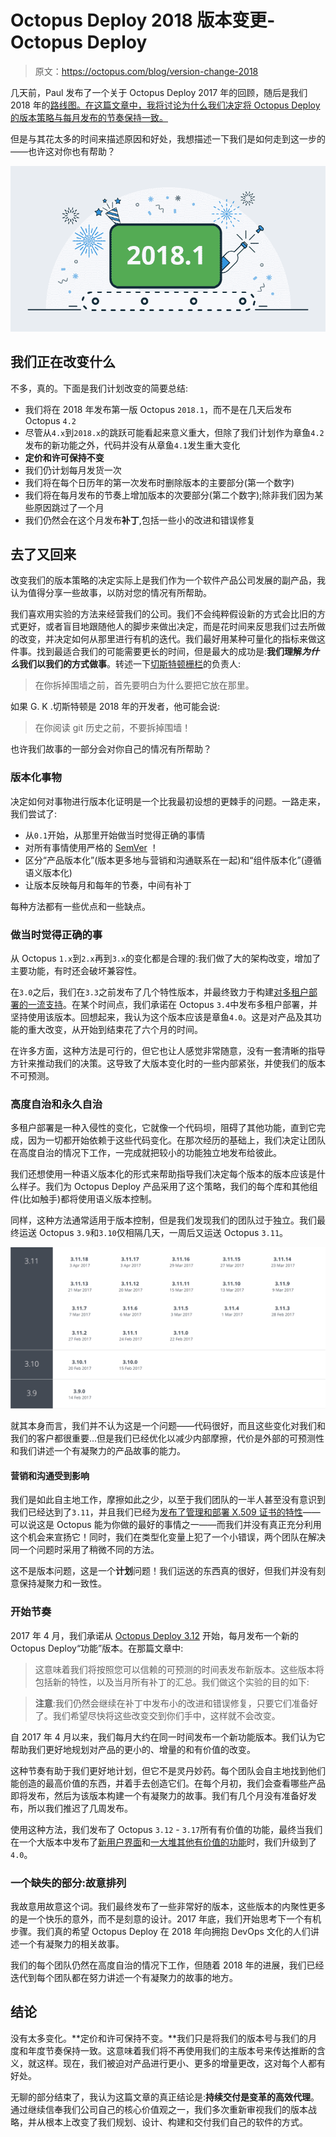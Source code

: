 # Octopus Deploy 2018 版本变更- Octopus Deploy

> 原文：<https://octopus.com/blog/version-change-2018>

几天前，Paul 发布了一个关于 Octopus Deploy 2017 年的回顾，随后是我们 2018 年的[路线图。在这篇文章中，我将讨论为什么我们决定将 Octopus Deploy 的版本策略与每月发布的节奏保持一致。](/blog/roadmap-2018)

但是与其花太多的时间来描述原因和好处，我想描述一下我们是如何走到这一步的——也许这对你也有帮助？

[![Roadmap for 2018](img/3208f0daeb55ba8e833a207a245d51bf.png)](#)

## 我们正在改变什么

不多，真的。下面是我们计划改变的简要总结:

*   我们将在 2018 年发布第一版 Octopus `2018.1`，而不是在几天后发布 Octopus `4.2`
*   尽管从`4.x`到`2018.x`的跳跃可能看起来意义重大，但除了我们计划作为章鱼`4.2`发布的新功能之外，代码并没有从章鱼`4.1`发生重大变化
*   **定价和许可保持不变**
*   我们仍计划每月发货一次
*   我们将在每个日历年的第一次发布时删除版本的主要部分(第一个数字)
*   我们将在每月发布的节奏上增加版本的次要部分(第二个数字);除非我们因为某些原因跳过了一个月
*   我们仍然会在这个月发布**补丁**,包括一些小的改进和错误修复

## 去了又回来

改变我们的版本策略的决定实际上是我们作为一个软件产品公司发展的副产品，我认为值得分享一些故事，以防对您的情况有所帮助。

我们喜欢用实验的方法来经营我们的公司。我们不会纯粹假设新的方式会比旧的方式更好，或者盲目地跟随他人的脚步来做出决定，而是花时间来反思我们过去所做的改变，并决定如何从那里进行有机的迭代。我们最好用某种可量化的指标来做这件事。找到最适合我们的可能需要更长的时间，但是最大的成功是:**我们理解*为什么*我们以我们的方式做事**。转述一下[切斯特顿栅栏](https://en.wikipedia.org/wiki/Wikipedia:Chesterton%27s_fence)的负责人:

> 在你拆掉围墙之前，首先要明白为什么要把它放在那里。

如果 G. K .切斯特顿是 2018 年的开发者，他可能会说:

> 在你阅读 git 历史之前，不要拆掉围墙！

也许我们故事的一部分会对你自己的情况有所帮助？

### 版本化事物

决定如何对事物进行版本化证明是一个比我最初设想的更棘手的问题。一路走来，我们尝试了:

*   从`0.1`开始，从那里开始做当时觉得正确的事情
*   对所有事情使用严格的 [SemVer](https://semver.org) ！
*   区分“产品版本化”(版本更多地与营销和沟通联系在一起)和“组件版本化”(遵循语义版本化)
*   让版本反映每月和每年的节奏，中间有补丁

每种方法都有一些优点和一些缺点。

### 做当时觉得正确的事

从 Octopus `1.x`到`2.x`再到`3.x`的变化都是合理的:我们做了大的架构改变，增加了主要功能，有时还会破坏兼容性。

在`3.0`之后，我们在`3.3`之前发布了几个特性版本，并最终致力于构建[对多租户部署的一流支持](https://octopus.com/docs/deployments/patterns/multi-tenant-deployments)。在某个时间点，我们承诺在 Octopus `3.4`中发布多租户部署，并坚持使用该版本。回想起来，我认为这个版本应该是章鱼`4.0`。这是对产品及其功能的重大改变，从开始到结束花了六个月的时间。

在许多方面，这种方法是可行的，但它也让人感觉非常随意，没有一套清晰的指导方针来推动我们的决策。这导致了大版本变化时的一些内部紧张，并使我们的版本不可预测。

### 高度自治和永久自治

多租户部署是一种入侵性的变化，它就像一个代码坝，阻碍了其他功能，直到它完成，因为一切都开始依赖于这些代码变化。在那次经历的基础上，我们决定让团队在高度自治的情况下工作，一完成就把较小的功能独立地发布给彼此。

我们还想使用一种语义版本化的形式来帮助指导我们决定每个版本的版本应该是什么样子。我们为 Octopus Deploy 产品采用了这个策略，我们的每个库和其他组件(比如触手)都将使用语义版本控制。

同样，这种方法通常适用于版本控制，但是我们发现我们的团队过于独立。我们最终运送 Octopus `3.9`和`3.10`仅相隔几天，一周后又运送 Octopus `3.11`。

[![Octopus 3.9, 3.10, and 3.11 merely days apart](img/713cd16936d74950541ee3a5882df945.png)](#)

就其本身而言，我们并不认为这是一个问题——代码很好，而且这些变化对我们和我们的客户都很重要...但是我们已经优化以减少内部摩擦，代价是外部的可预测性和我们讲述一个有凝聚力的产品故事的能力。

#### 营销和沟通受到影响

我们是如此自主地工作，摩擦如此之少，以至于我们团队的一半人甚至没有意识到我们已经达到了`3.11`，并且我们已经为[发布了管理和部署 X.509 证书的特性](https://octopus.com/docs/deployments/certificates)——可以说这是 Octopus 能为你做的最好的事情之一——而我们并没有真正充分利用这个机会来宣扬它！同时，我们在类型化变量上犯了一个小错误，两个团队在解决同一个问题时采用了稍微不同的方法。

这不是版本问题，这是一个**计划**问题！我们运送的东西真的很好，但我们并没有刻意保持凝聚力和一致性。

### 开始节奏

2017 年 4 月，我们承诺从 [Octopus Deploy 3.12](/blog/octopus-april-release) 开始，每月发布一个新的 Octopus Deploy“功能”版本。在那篇文章中:

> 这意味着我们将按照您可以信赖的可预测的时间表发布新版本。这些版本将包括新的特性，以及当月所有补丁的汇总。我们做这个实验的目的如下:

> **注意**:我们仍然会继续在补丁中发布小的改进和错误修复，只要它们准备好了。我们希望尽快将这些改变交到你们手中，这样就不会改变。

自 2017 年 4 月以来，我们每月大约在同一时间发布一个新功能版本。我们认为它帮助我们更好地规划对产品的更小的、增量的和有价值的改变。

这种节奏有助于我们更好地计划，但它不是灵丹妙药。每个团队会自主地找到他们能创造的最高价值的东西，并着手去创造它们。在每个月初，我们会查看哪些产品即将发布，然后为该版本构建一个有凝聚力的故事。我们有几个月没有准备好发布，所以我们推迟了几周发布。

使用这种方法，我们发布了 Octopus `3.12` - `3.17`所有有价值的功能，最终当我们在一个大版本中发布了[新用户界面](/blog/octopus-release-4-0)和[一大堆其他有价值的功能](/blog/octopus-v4-blog-series-kickoff)时，我们升级到了`4.0`。

### 一个缺失的部分:故意排列

我故意用故意这个词。我们最终发布了一些非常好的版本，这些版本的内聚性更多的是一个快乐的意外，而不是刻意的设计。2017 年底，我们开始思考下一个有机步骤。我们真的希望 Octopus Deploy 在 2018 年向拥抱 DevOps 文化的人们讲述一个有凝聚力的相关故事。

我们的每个团队仍然在高度自治的情况下工作，但随着 2018 年的进展，我们已经迭代到每个团队都在努力讲述一个有凝聚力的故事的地方。

## 结论

没有太多变化。**定价和许可保持不变。**我们只是将我们的版本号与我们的月度和年度节奏保持一致。这意味着我们将不再使用我们的主版本号来传达推断的含义，就这样。现在，我们被迫对产品进行更小、更多的增量更改，这对每个人都有好处。

无聊的部分结束了，我认为这篇文章的真正结论是:**持续交付是变革的高效代理**。通过继续信奉我们公司自己的核心价值观之一，我们多次重新审视我们的版本战略，并从根本上改变了我们规划、设计、构建和交付我们自己的软件的方式。